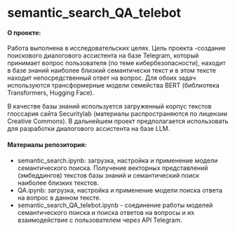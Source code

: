 # semantic_search_QA_telebot

#### О проекте:
Работа выполнена в исследовательских целях. Цель проекта -создание поискового диалогового ассистента на базе Telegram, который принимает вопрос пользователя (по теме кибербезопасности), находит в базе знаний наиболее близкий семантически текст и в этом тексте находит непосредственный ответ на вопрос. Для обоих задач используются трансформерные модели семейства BERT (библиотека Transformers, Hugging Face).

В качестве базы знаний используется загруженный корпус текстов глоссария сайта Securitylab (материалы распространяются по лицензии Creative Commons). В дальнейшем проект предполагается использовать для разработки диалогового ассистента на базе LLM.

#### Материалы репозитория:
- semantic_search.ipynb: загрузка, настройка и применение модели семантического поиска. Получение векторных представлений (эмбеддингов) текстов базы знаний и семантический поиск наиболее близких текстов.
- QA.ipynb: загрузка, настройка и применение модели поиска ответа на вопрос в данном тексте.
- semantic_search_QA_telebot.ipynb - соединение работы моделей семантического поиска и поиска ответов на вопросы и их взаимодействие с пользователем через API Telegram.
